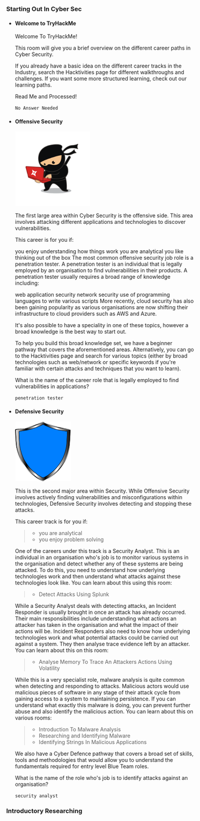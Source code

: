 ### Starting Out In Cyber Sec
- #### Welcome to TryHackMe

    Welcome To TryHackMe! 

    This room will give you a brief overview on the different career paths in Cyber Security. 

    If you already have a basic idea on the different career tracks in the Industry, search the Hacktivities page for different walkthroughs and challenges. If you want some more structured learning, check out our learning paths.

    Read Me and Processed!
    ```
    No Answer Needed
    ```

- #### Offensive Security

    <img src="img/ninja.png" width="200"/>


    The first large area within Cyber Security is the offensive side. This area involves attacking different applications and technologies to discover vulnerabilities.

    This career is for you if:

    you enjoy understanding how things work
    you are analytical
    you like thinking out of the box
    The most common offensive security job role is a penetration tester. A penetration tester is an individual that is legally employed by an organisation to find vulnerabilities in their products. A penetration tester usually requires a broad range of knowledge including:

    web application security
    network security
    use of programming languages to write various scripts
    More recently, cloud security has also been gaining popularity as various organisations are now shifting their infrastructure to cloud providers such as AWS and Azure.

    It's also possible to have a speciality in one of these topics, however a broad knowledge is the best way to start out.

    To help you build this broad knowledge set, we have a beginner pathway that covers the aforementioned areas. Alternatively, you can go to the Hacktivities page and search for various topics (either by broad technologies such as web/network or specific keywords if you're familiar with certain attacks and techniques that you want to learn).

    What is the name of the career role that is legally employed to find vulnerabilities in applications?

	```
	penetration tester
	```
- #### Defensive Security
  <img src="img/shield.png" width="150"/>
  
    This is the second major area within Security. While Offensive Security involves actively finding vulnerabilities and misconfigurations within technologies, Defensive Security involves detecting and stopping these attacks.

    This career track is for you if:
	>- you are analytical
	>- you enjoy problem solving
    
    One of the careers under this track is a Security Analyst. This is an individual in an organisation who's job is to monitor various systems in the organisation and detect whether any of these systems are being attacked. To do this, you need to understand how underlying technologies work and then understand what attacks against these technologies look like. You can learn about this using this room:

  >- Detect Attacks Using Splunk

    While a Security Analyst deals with detecting attacks, an Incident Responder is usually brought in once an attack has already occurred. Their main responsibilities include understanding what actions an attacker has taken in the organisation and what the impact of their actions will be. Incident Responders also need to know how underlying technologies work and what potential attacks could be carried out against a system. They then analyse trace evidence left by an attacker. You can learn about this on this room:

  >- Analyse Memory To Trace An Attackers Actions Using Volatility

    While this is a very specialist role, malware analysis is quite common when detecting and responding to attacks. Malicious actors would use malicious pieces of software in any stage of their attack cycle from gaining access to a system to maintaining persistence. If you can understand what exactly this malware is doing, you can prevent further abuse and also identify the malicious action. You can learn about this on various rooms:
  >- Introduction To Malware Analysis
  >- Researching and Identifying Malware
  >- Identifying Strings In Malicious Applications

    We also have a Cyber Defence pathway that covers a broad set of skills, tools and methodologies that would allow you to understand the fundamentals required for entry level Blue Team roles.

    What is the name of the role who's job is to identify attacks against an organisation?
	```
	security analyst
	```

### Introductory Researching
  
    